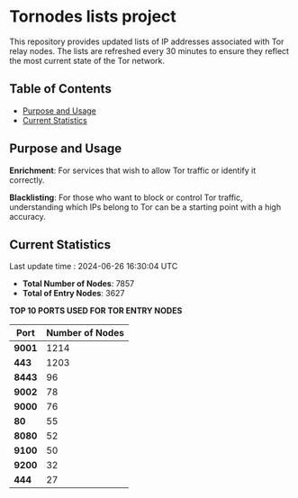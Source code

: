 # Tornodes lists project

This repository provides updated lists of IP addresses associated with Tor relay nodes. The lists are refreshed every 30 minutes to ensure they reflect the most current state of the Tor network.

## Table of Contents

- [Purpose and Usage](#purpose-and-usage)
- [Current Statistics](#current-statistics)


## Purpose and Usage

**Enrichment**: For services that wish to allow Tor traffic or identify it correctly.

**Blacklisting**: For those who want to block or control Tor traffic, understanding which IPs belong to Tor can be a starting point with a high accuracy.

## Current Statistics

Last update time : 2024-06-26 16:30:04 UTC

- **Total Number of Nodes**: 7857
- **Total of Entry Nodes**: 3627

**TOP 10 PORTS USED FOR TOR ENTRY NODES**

| **Port** | **Number of Nodes** |
|------|-----------------|
| **9001**   | 1214  |
| **443**   | 1203  |
| **8443**   | 96  |
| **9002**   | 78  |
| **9000**   | 76  |
| **80**   | 55  |
| **8080**   | 52  |
| **9100**   | 50  |
| **9200**   | 32  |
| **444**   | 27  |

